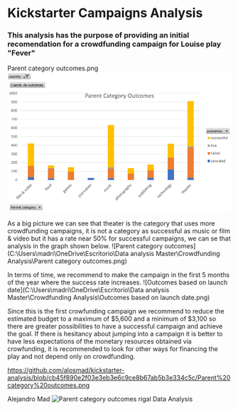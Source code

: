 # Kickstarter Campaigns Analysis
### This analysis has the purpose of providing an initial recomendation for a crowdfunding campaign for Louise play **"Fever"**

Parent category outcomes.png
![image](https://github.com/alosmad/kickstarter-analysis/blob/main/Parent%20category%20outcomes.png)



As a big picture we can see that theater is the category that uses more crowdfunding campaigns, it is not a category as successful as music or film & video but it has a rate near 50% for successful campaigns, we can se that analysis in the graph shown below.
![Parent category outcomes](C:\Users\madri\OneDrive\Escritorio\Data analysis Master\Crowdfunding Analysis\Parent category outcomes.png)

In terms of time, we recommend to make the campaign in the first 5 months of the year where the success rate increases.
![Outcomes based on launch date](C:\Users\madri\OneDrive\Escritorio\Data analysis Master\Crowdfunding Analysis\Outcomes based on launch date.png)

Since this is the first crowfunding campaign  we recommend to reduce the estimated budget to a maximum of $5,600 and a minimum of $3,100 so there are greater possibilities to have a successful campaign and achieve the goal. If there is hesitancy about jumping into a campaign it is better to have less expectations of the monetary resources obtained via crowfunding, it is recommended to look for other ways for financing the play and not depend only on crowdfunding.

https://github.com/alosmad/kickstarter-analysis/blob/cb45f890e2f03e3eb3e6c9ce8b67ab5b3e334c5c/Parent%20category%20outcomes.png


Alejandro Mad
![Parent category outcomes](https://user-images.githubusercontent.com/78031156/192672315-740c87da-6cc6-4ba5-bfa8-9c145af14f48.png)
rigal
Data Analysis

